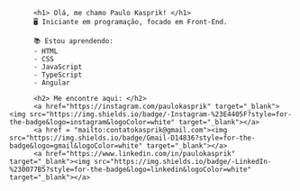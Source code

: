 
          <h1> Olá, me chamo Paulo Kasprik! </h1>
          🖥️ Iniciante em programação, focado em Front-End.
    
          📚 Estou aprendendo:
          - HTML
          - CSS
          - JavaScript
          - TypeScript
          - Angular
          
          <h2> Me encontre aqui: </h2>
          <a href="https://instagram.com/paulokasprik" target="_blank"><img src="https://img.shields.io/badge/-Instagram-%23E4405F?style=for-the-badge&logo=instagram&logoColor=white" target="_blank"></a>
          <a href = "mailto:contatokasprik@gmail.com"><img src="https://img.shields.io/badge/Gmail-D14836?style=for-the-badge&logo=gmail&logoColor=white" target="_blank"></a>
          <a href="https://www.linkedin.com/in/paulokasprik" target="_blank"><img src="https://img.shields.io/badge/-LinkedIn-%230077B5?style=for-the-badge&logo=linkedin&logoColor=white" target="_blank"></a>

